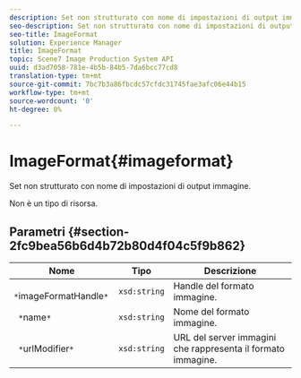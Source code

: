 ```yaml
---
description: Set non strutturato con nome di impostazioni di output immagine.
seo-description: Set non strutturato con nome di impostazioni di output immagine.
seo-title: ImageFormat
solution: Experience Manager
title: ImageFormat
topic: Scene7 Image Production System API
uuid: d3ad7058-781e-4b5b-84b5-7da6bcc77cd8
translation-type: tm+mt
source-git-commit: 7bc7b3a86fbcdc57cfdc31745fae3afc06e44b15
workflow-type: tm+mt
source-wordcount: '0'
ht-degree: 0%

---
```



# ImageFormat{#imageformat}

Set non strutturato con nome di impostazioni di output immagine.

Non è un tipo di risorsa.

## Parametri {#section-2fc9bea56b6d4b72b80d4f04c5f9b862}

| Nome | Tipo | Descrizione |
|---|---|---|
| ` *`imageFormatHandle`*` | `xsd:string` | Handle del formato immagine. |
| ` *`name`*` | `xsd:string` | Nome del formato immagine. |
| ` *`urlModifier`*` | `xsd:string` | URL del server immagini che rappresenta il formato immagine. |


